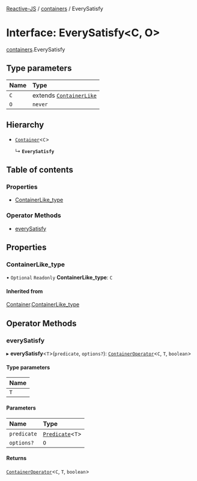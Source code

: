 [Reactive-JS](../README.md) / [containers](../modules/containers.md) / EverySatisfy

# Interface: EverySatisfy<C, O\>

[containers](../modules/containers.md).EverySatisfy

## Type parameters

| Name | Type |
| :------ | :------ |
| `C` | extends [`ContainerLike`](containers.ContainerLike.md) |
| `O` | `never` |

## Hierarchy

- [`Container`](containers.Container.md)<`C`\>

  ↳ **`EverySatisfy`**

## Table of contents

### Properties

- [ContainerLike\_type](containers.EverySatisfy.md#containerlike_type)

### Operator Methods

- [everySatisfy](containers.EverySatisfy.md#everysatisfy)

## Properties

### ContainerLike\_type

• `Optional` `Readonly` **ContainerLike\_type**: `C`

#### Inherited from

[Container](containers.Container.md).[ContainerLike_type](containers.Container.md#containerlike_type)

## Operator Methods

### everySatisfy

▸ **everySatisfy**<`T`\>(`predicate`, `options?`): [`ContainerOperator`](../modules/containers.md#containeroperator)<`C`, `T`, `boolean`\>

#### Type parameters

| Name |
| :------ |
| `T` |

#### Parameters

| Name | Type |
| :------ | :------ |
| `predicate` | [`Predicate`](../modules/functions.md#predicate)<`T`\> |
| `options?` | `O` |

#### Returns

[`ContainerOperator`](../modules/containers.md#containeroperator)<`C`, `T`, `boolean`\>
